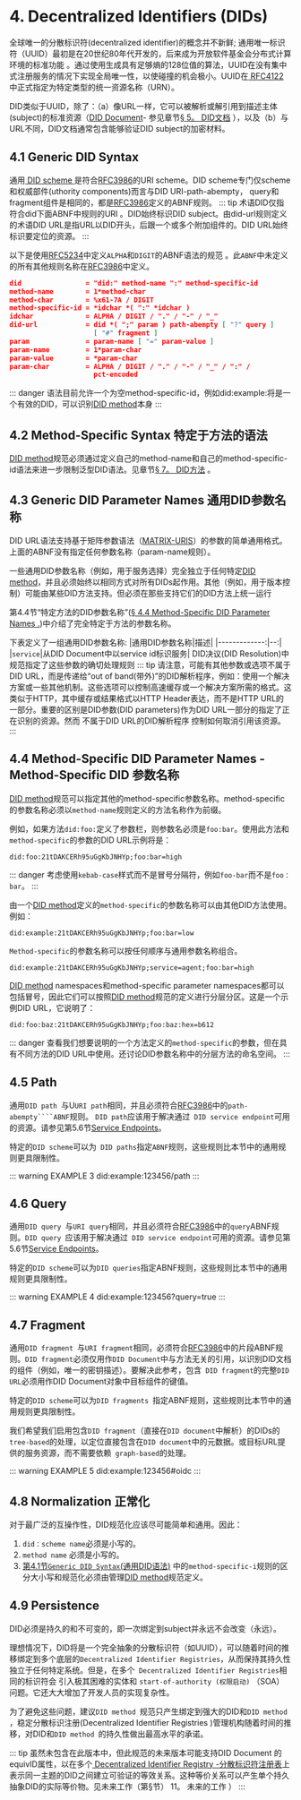 # 4. Decentralized Identifiers (DIDs)
全球唯一的分散标识符(decentralized identifier)的概念并不新鲜; 通用唯一标识符（UUID）最初是在20世纪80年代开发的，后来成为开放软件基金会分布式计算环境的标准功能 。通过使用生成具有足够熵的128位值的算法，UUID在没有集中式注册服务的情况下实现全局唯一性，以使碰撞的机会极小。UUID在[ RFC4122 ](/dids/References.html#rfc4122) 中正式指定为特定类型的统一资源名称（URN）。

DID类似于UUID，除了：（a）像URL一样，它可以被解析或解引用到描述主体(subject)的标准资源（[DID Document]()- 参见章节[§ 5。 DID文档]() ），以及（b）与URL不同，DID文档通常包含能够验证DID subject的加密材料。


## 4.1 Generic DID Syntax
通用[ DID scheme ]()是符合[RFC3986](/dids/References.html#rfc3986)的URI scheme。DID scheme专门仅scheme和权威部件(uthority components)而言与DID URI-path-abempty， query和fragment组件是相同的，都是[RFC3986](/dids/References.html#rfc3986)定义的ABNF规则。
::: tip
术语DID仅指符合did下面ABNF中规则的URI 。DID始终标识DID subject。由did-url规则定义的术语DID URL是指URL以DID开头，后跟一个或多个附加组件的。DID URL始终标识要定位的资源。
:::

以下是使用[RFC5234]()中定义``ALPHA``和``DIGIT``的ABNF语法的规范 。此``ABNF``中未定义的所有其他规则名称在[RFC3986](/dids/References.html#rfc3986)中定义。

```json
did                = "did:" method-name ":" method-specific-id
method-name        = 1*method-char
method-char        = %x61-7A / DIGIT
method-specific-id = *idchar *( ":" *idchar )
idchar             = ALPHA / DIGIT / "." / "-" / "_"
did-url            = did *( ";" param ) path-abempty [ "?" query ]
                     [ "#" fragment ]
param              = param-name [ "=" param-value ]
param-name         = 1*param-char
param-value        = *param-char
param-char         = ALPHA / DIGIT / "." / "-" / "_" / ":" /
                     pct-encoded
```
::: danger
语法目前允许一个为空method-specific-id，例如did:example:将是一个有效的DID，可以识别[DID method](/dids/Terminology.html#did-method)本身
:::

## 4.2 Method-Specific Syntax 特定于方法的语法
[DID method](/dids/Terminology.html#did-method)规范必须通过定义自己的method-name和自己的method-specific-id语法来进一步限制泛型DID语法。见章节[§ 7。 DID方法]() 。

## 4.3 Generic DID Parameter Names 通用DID参数名称
DID URL语法支持基于矩阵参数语法（[MATRIX-URIS]()）的参数的简单通用格式。上面的ABNF没有指定任何参数名称（param-name规则）。

一些通用DID参数名称（例如，用于服务选择）完全独立于任何特定[DID method](/dids/Terminology.html#did-method)，并且必须始终以相同方式对所有DIDs起作用。其他（例如，用于版本控制）可能由某些DID方法支持。但必须在那些支持它们的DID方法上统一运行

第4.4节“特定方法的DID参数名称”([§ 4.4 Method-Specific DID Parameter Names .]())中介绍了完全特定于方法的参数名称。

下表定义了一组通用DID参数名称:
|通用DID参数名称|描述|
|-------------:|--:|
|``service``|从DID Document中以service id标识服务|
DID决议(DID Resolution)中规范指定了这些参数的确切处理规则
::: tip
请注意，可能有其他参数或选项不属于DID URL，而是传递给“out of band(带外)”的DID解析程序，例如：使用一个解决方案或一些其他机制。这些选项可以控制高速缓存或一个解决方案所需的格式。这类似于HTTP，其中缓存或结果格式以HTTP Header表达，而不是HTTP URL的一部分。重要的区别是DID参数(DID parameters)作为DID URL一部分的指定了正在识别的资源。然而 不属于DID URL的DID解析程序 控制如何取消引用该资源。
:::

## 4.4 Method-Specific DID Parameter Names -  Method-Specific DID 参数名称
[DID method](/dids/Terminology.html#did-method)规范可以指定其他的method-specific参数名称。method-specific 的参数名称必须以``method-name``规则定义的方法名称作为前缀。

例如，如果方法``did:foo:``定义了参数栏，则参数名必须是``foo:bar``。使用此方法和``method-specific``的参数的DID URL示例将是：

``did:foo:21tDAKCERh95uGgKbJNHYp;foo:bar=high``

::: danger
考虑使用``kebab-case``样式而不是冒号分隔符，例如``foo-bar``而不是``foo：bar``。
:::

由一个[DID method](/dids/Terminology.html#did-method)定义的``method-specific``的参数名称可以由其他DID方法使用。例如：

``did:example:21tDAKCERh95uGgKbJNHYp;foo:bar=low``

``Method-specific``的参数名称可以按任何顺序与通用参数名称组合。

``did:example:21tDAKCERh95uGgKbJNHYp;service=agent;foo:bar=high``

[DID method](/dids/Terminology.html#did-method) namespaces和method-specific parameter namespaces都可以包括冒号，因此它们可以按照[DID method](/dids/Terminology.html#did-method)规范的定义进行分层分区。这是一个示例DID URL，它说明了：

``did:foo:baz:21tDAKCERh95uGgKbJNHYp;foo:baz:hex=b612``

::: danger
查看我们想要说明的一个方法定义的``method-specific``的参数，但在具有不同方法的DID URL中使用。还讨论DID参数名称中的分层方法的命名空间。
:::

## 4.5 Path
通用``DID path ``与U`` URI path ``相同，并且必须符合[RFC3986](/dids/References.html#rfc3986)中的``path-abempty````ABNF``规则。 ``DID path``应该用于解决通过`` DID service endpoint``可用的资源。请参见第5.6节[Service Endpoints]()。

特定的``DID scheme``可以为`` DID paths``指定``ABNF``规则，这些规则比本节中的通用规则更具限制性。

::: warning EXAMPLE 3
did:example:123456/path
:::

## 4.6 Query
通用``DID query ``与``URI query``相同，并且必须符合[RFC3986](/dids/References.html#rfc3986)中的``query``ABNF规则。``DID query ``应该用于解决通过`` DID service endpoint``可用的资源。请参见第5.6节[Service Endpoints]()。

特定的``DID scheme``可以为``DID queries``指定ABNF规则，这些规则比本节中的通用规则更具限制性。

::: warning EXAMPLE 4
did:example:123456?query=true
:::

## 4.7 Fragment
通用``DID fragment ``与``URI fragment``相同，必须符合[RFC3986](/dids/References.html#rfc3986)中的片段ABNF规则。``DID fragment``必须仅用作``DID Document``中与方法无关的引用，以识别DID文档的组件（例如，唯一的密钥描述）。要解决此参考，包含`` DID fragment``的完整``DID URL``必须用作DID Document对象中目标组件的键值。

特定的``DID scheme``可以为``DID fragments ``指定ABNF规则，这些规则比本节中的通用规则更具限制性。

我们希望我们启用包含``DID fragment``（直接在``DID document``中解析）的DIDs的``tree-based``的处理，以定位直接包含在``DID document``中的元数据。或目标URL提供的服务资源，而不需要依赖`` graph-based``的处理。

::: warning EXAMPLE 5
did:example:123456#oidc
:::

## 4.8 Normalization 正常化
对于最广泛的互操作性，DID规范化应该尽可能简单和通用。因此：
1. ``did：scheme name``必须是小写的。
2. ``method name`` 必须是小写的。
3. [第4.1节``Generic DID Syntax``(通用DID语法)]() 中的``method-specific-i``规则的区分大小写和规范化必须由管理[DID method](/dids/Terminology.html#did-method)规范定义。


## 4.9 Persistence
DID必须是持久的和不可变的，即一次绑定到subject并永远不会改变（永远）。

理想情况下，DID将是一个完全抽象的分散标识符（如UUID），可以随着时间的推移绑定到多个底层的`` Decentralized Identifier Registries ``，从而保持其持久性独立于任何特定系统。但是，在多个`` Decentralized Identifier Registries``相同的标识符会 引入极其困难的实体和 ``start-of-authority (权限启动)`` （SOA）问题。它还大大增加了开发人员的实现复杂性。

为了避免这些问题，建议``DID method ``规范只产生绑定到强大的DID和``DID method ``，稳定分散标识注册(Decentralized Identifier Registries )管理机构随着时间的推移，对DID和``DID method ``的持久性做出最高水平的承诺。

::: tip
虽然未包含在此版本中，但此规范的未来版本可能支持DID Document  的 equivID属性，以在多个[ Decentralized Identifier Registry -分散标识符注册表](https://w3c-ccg.github.io/did-spec/#dfn-dir)上表示同一主题的DID之间建立可验证的等效关系。这种等价关系可以产生单个持久抽象DID的实际等价物。见未来工作（第§节） 11。 未来的工作 ）
:::